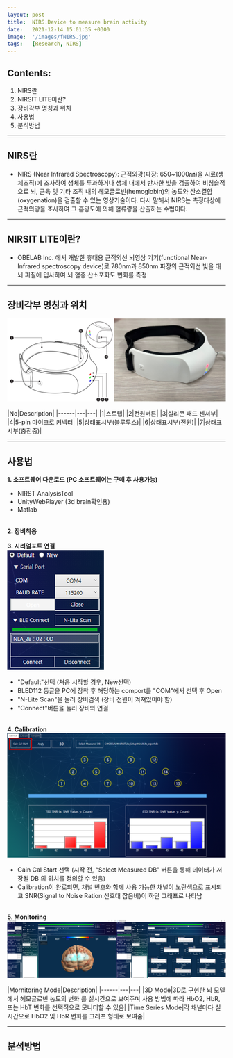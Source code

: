```yaml
---
layout: post
title:  NIRS.Device to measure brain activity
date:   2021-12-14 15:01:35 +0300
image:  '/images/fNIRS.jpg'
tags:   [Research, NIRS]
---
```


## Contents:<br/>
1. NIRS란<br/>
2. NIRSIT LITE이란?<br/>
3. 장비각부 명칭과 위치<br/>
4. 사용법<br/>
5. 분석방법<br/>

___

## NIRS란<br/>
* NIRS (Near Infrared Spectroscopy): 근적외광(파장: 650~1000㎚)을 시료(생체조직)에 조사하여 생체를 투과하거나 생체 내에서 반사한 빛을 검출하여 비침습적으로 뇌, 근육 및 기타 조직 내의 헤모글로빈(hemoglobin)의 농도와 산소결합(oxygenation)을 검출할 수 있는 영상기술이다. 다시 말해서 NIRS는 측정대상에 근적외광을 조사하여 그 흡광도에 의해 혈류량을 산출하는 수법이다.<br/>

___

## NIRSIT LITE이란?<br/>
* OBELAB Inc. 에서 개발한 휴대용 근적외선 뇌영상 기기(functional Near-Infrared spectroscopy device)로 780nm과 850nm 파장의 근적외선 빛을 대뇌 피질에 입사하여 뇌 혈중 산소포화도 변화를 측정

___

## 장비각부 명칭과 위치<br/>
<img src="/images/Posting/ResearchReview/fNIRS/07.png" alt="Project"><br/>

|No|Description|
|------|---|---|
|1|스트랩|
|2|전원버튼|
|3|실리콘 패드 센서부|
|4|5-pin 마이크로 커넥터|
|5|상태표시부(블루투스)|
|6|상태표시부(전원)|
|7|상태표시부(충전중)|

___

## 사용법
**1. 소프트웨어 다운로드 (PC 소프트웨어는 구매 후 사용가능)<br/>**
   - NIRST AnalysisTool <br/>
   - UnityWebPlayer (3d brain확인용)<br/>
   - Matlab <br/><br/>

**2. 장비착용 <br/>**

**3. 시리얼포트 연결<br/>**
<img src="/images/Posting/ResearchReview/fNIRS/08.png" alt="Project"><br/>
   - "Default"선택 (처음 시작할 경우, New선택)<br/>
   - BLED112 동글을 PC에 장착 후 해당하는 comport를 "COM"에서 선택 후 Open<br/>
   - "N-Lite Scan"을 눌러 장비검색 (장비 전원이 켜져있어야 함)<br/>
   - "Connect"버튼을 눌러 장비와 연결<br/><br/>

**4. Calibration <br/>**
<img src="/images/Posting/ResearchReview/fNIRS/09.png" alt="Project"><br/>
   - Gain Cal Start 선택 (시작 전, “Select Measured DB” 버튼을 통해 데이터가 저장될 DB 의 위치를 정의할 수 있음)<br/>
   - Calibration이 완료되면, 채널 번호와 함께 사용 가능한 채널이 노란색으로 표시되고 SNR(Signal to Noise Ration:신호대 잡음비)이 하단 그래프로 나타남<br/><br/>

**5. Monitoring<br/>**
<img src="/images/Posting/ResearchReview/fNIRS/10.png" alt="Project"><br/>

|Mornitoring Mode|Description|
|------|---|---|
|3D Mode|3D로 구현한 뇌 모델에서 헤모글로빈 농도의 변화
를 실시간으로 보여주며 사용 방법에 따라 HbO2, HbR, 또는
HbT 변화를 선택적으로 모니터할 수 있음|
|Time Series Mode|각 채널마다 실시간으로 HbO2 및 HbR 변화를 그래프 형태로 보여줌|

___

## 분석방법